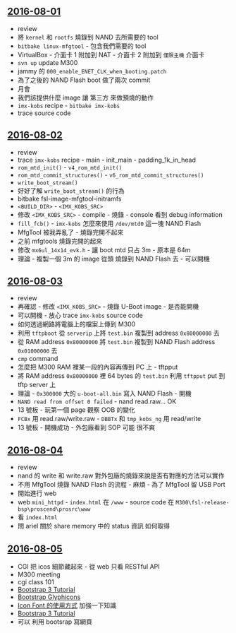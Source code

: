
[2016-08-01](https://github.com/silenceuncrio/diary/wiki/20160801_jeffrey)
---
- review
- 將 `kernel` 和 `rootfs` 燒錄到 NAND 去所需要的 tool
- `bitbake linux-mfgtool` - 包含我們需要的 tool
- VirtualBox - 介面卡 1 附加到 NAT - 介面卡 2 附加到 `僅限主機` 介面卡
- `svn up` update M300
- jammy 的 `000_enable_ENET_CLK_when_booting.patch`
- 為了之後的 NAND Flash boot 做了兩次 commit
- 月會
- 我們該提供什麼 image 讓 第三方 來做預燒的動作
- `imx-kobs` recipe - `bitbake imx-kobs`
- trace source code

[2016-08-02](https://github.com/silenceuncrio/diary/wiki/20160802_jeffrey)
---
- review
- trace `imx-kobs` recipe - main - init_main - padding_1k_in_head
- `rom_mtd_init()` - `v4_rom_mtd_init()`
- `rom_mtd_commit_structures()` - `v6_rom_mtd_commit_structures()`
- `write_boot_stream()`
- 好好了解 `write_boot_stream()` 的行為
- bitbake fsl-image-mfgtool-initramfs
- `<BUILD_DIR>` - `<IMX_KOBS_SRC>`
- 修改 `<IMX_KOBS_SRC>` - compile - 燒錄 - console 看到 debug information
- `fill_fcb()` - `imx-kobs` 怎麼來使用 `/dev/mtd0` 這一塊 NAND Flash
- MfgTool 被我弄亂了 - 燒錄完開不起來
- 之前 mfgtools 燒錄完開的起來
- 修改 `mx6ul_14x14_evk.h` - 讓 boot mtd 只占 3m - 原本是 64m
- 理論 - 複製一個 3m 的 image 從頭 燒錄到 NAND Flash 去 - 可以開機

[2016-08-03](https://github.com/silenceuncrio/diary/wiki/20160803_jeffrey)
---
- review
- 再確認 - 修改 `<IMX_KOBS_SRC>` - 燒錄 U-Boot image - 是否能開機
- 可以開機 - 放心 trace `imx-kobs` source code
- 如何透過網路將電腦上的檔案上傳到 M300
- 利用 `tftpboot` 從 `serverip` 上將 `test.bin` 複製到 address `0x80000000` 去
- 從 RAM address `0x80000000` 將 `test.bin` 複製到 NAND Flash address `0x01000000` 去
- `cmp` command
- 怎麼把 M300 RAM 裡某一段的內容再傳到 PC 上 - tftpput
- 將 RAM address `0x80000000` 裡 64 bytes 的 `test.bin` 利用 `tftpput` put 到 tftp server 上
- 理論 - `0x300000` 大的 `u-boot-all.bin` 寫入 NAND Flash - 開機
- `NAND read from offset 0 failed` - nand read.raw... OK
- 13 號板 - 玩第一個 page 觀察 OOB 的變化
- `FCBx` 用 read.raw/write.raw - `DBBTx` 和 `tmp_kobs_ng` 用 read/write
- 13 號板 - 開機成功 - 外包廠看到 SOP 可能 很不爽

[2016-08-04](https://github.com/silenceuncrio/diary/wiki/20160804_jeffrey)
---
- review
- nand 的 write 和 write.raw 對外包廠的燒錄來說是否有對應的方法可以實作
- 不用 MfgTool 燒錄 NAND Flash 的流程 - 麻煩 - 為了 MfgTool 留 USB Port
- 開始進行 web
- web `mini_httpd` - `index.html` 在 `/www` - source code 在 `M300\fsl-release-bsp\proscend\prosrc\www`
- 看 `index.html`
- 問 ariel 關於 share memory 中的 status 資訊 如何取得

[2016-08-05](https://github.com/silenceuncrio/diary/wiki/20160805_jeffrey)
---
- CGI 把 icos 細節藏起來 - 從 web 只看 RESTful API
- M300 meeting
- cgi class 101
- [Bootstrap 3 Tutorial](http://www.w3schools.com/bootstrap/)
- [Bootstrap Glyphicons](http://www.w3schools.com/bootstrap/bootstrap_glyphicons.asp)
- [Icon Font 的使用方式](http://www.oxxostudio.tw/articles/201406/css-icon-font.html) 加強一下知識
- [Bootstrap 3 Tutorial](http://www.w3schools.com/bootstrap/)
- 可以 利用 bootsrap 寫網頁
